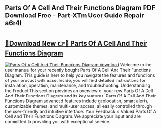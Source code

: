## Parts Of A Cell And Their Functions Diagram PDF Download Free - Part-XTm User Guide Repair a6r4l

# <h2><a href="http://dfpnc9p.blite.top/?on=Parts+Of+A+Cell+And+Their+Functions+Diagram">🔗Download New 👉🔴 Parts Of A Cell And Their Functions Diagram</a></h2>

[![Parts Of A Cell And Their Functions Diagram download](https://i.imgur.com/lujVjoI.png)](http://dfpnc9p.blite.top/?on=Parts+Of+A+Cell+And+Their+Functions+Diagram)
Welcome to the user manual for your recently bought Parts Of A Cell And Their Functions Diagram. This guide is here to help you navigate the features and functions of your product with ease. Inside, you will find detailed instructions for installation, operation, maintenance, and troubleshooting. Understanding the Product This section provides an overview of your new Parts Of A Cell And Their Functions Diagram and its key features. Parts Of A Cell And Their Functions Diagram advanced features include geolocation, smart alerts, customizable themes, and multi-user access, all easily controlled through the user-friendly and intuitive interface. Your Feedback is Valued Parts Of A Cell And Their Functions Diagram. We appreciate your input and are committed to providing you with exceptional service.
